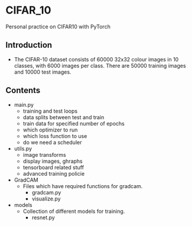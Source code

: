 # CIFAR_10
Personal practice on CIFAR10 with PyTorch

## Introduction
- The CIFAR-10 dataset consists of 60000 32x32 colour images in 10 classes, with 6000 images per class. There are 50000 training images and 10000 test images.

## Contents
- main.py
  - training and test loops
  - data splits between test and train
  - train data for specified number of epochs
  - which optimizer to run
  - which loss function to use
  - do we need a scheduler
- utils.py
  - image transforms
  - display images, ghraphs
  - tensorboard related stuff
  - advanced training policie
- GradCAM
  - Files which have required functions for gradcam.
    - gradcam.py
    - visualize.py
- models
  - Collection of different models for training.
    - resnet.py
  
